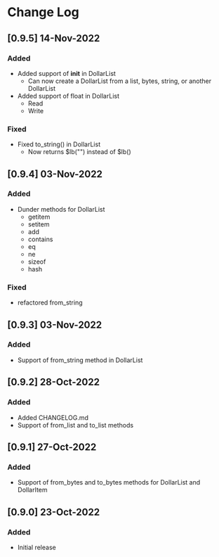 # Change Log


## [0.9.5] 14-Nov-2022

### Added

- Added support of __init__ in DollarList
  - Can now create a DollarList from a list, bytes, string, or another DollarList
- Added support of float in DollarList
  - Read
  - Write

### Fixed

- Fixed to_string() in DollarList
  - Now returns $lb("") instead of $lb()

## [0.9.4] 03-Nov-2022

### Added

- Dunder methods for DollarList
  - getitem
  - setitem
  - add
  - contains
  - eq
  - ne
  - sizeof
  - hash

### Fixed

- refactored from_string

## [0.9.3] 03-Nov-2022

### Added

- Support of from_string method in DollarList

## [0.9.2] 28-Oct-2022

### Added

- Added CHANGELOG.md
- Support of from_list and to_list methods

## [0.9.1] 27-Oct-2022

### Added

- Support of from_bytes and to_bytes methods for DollarList and DollarItem

## [0.9.0] 23-Oct-2022

### Added

- Initial release